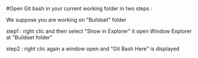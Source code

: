 #Open Git bash in your current working folder in two steps :

We suppose you are working on "Buildset" folder

step1 : right clic and then select "Show in Explorer" it open Window Explorer at "Buildset folder"

step2 : right clic again a window open and "Git Bash Here" is displayed
